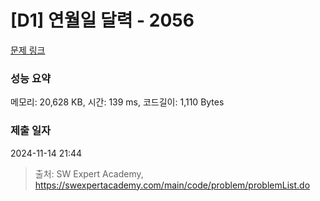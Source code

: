 # [D1] 연월일 달력 - 2056 

[문제 링크](https://swexpertacademy.com/main/code/problem/problemDetail.do?contestProbId=AV5QLkdKAz4DFAUq) 

### 성능 요약

메모리: 20,628 KB, 시간: 139 ms, 코드길이: 1,110 Bytes

### 제출 일자

2024-11-14 21:44



> 출처: SW Expert Academy, https://swexpertacademy.com/main/code/problem/problemList.do